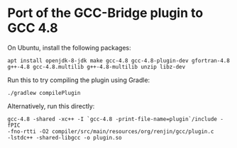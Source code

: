# Port of the GCC-Bridge plugin to GCC 4.8

On Ubuntu, install the following packages:

    apt install openjdk-8-jdk make gcc-4.8 gcc-4.8-plugin-dev gfortran-4.8 g++-4.8 gcc-4.8.multilib g++-4.8-multilib unzip libz-dev

Run this to try compiling the plugin using Gradle:

    ./gradlew compilePlugin

Alternatively, run this directly:

    gcc-4.8 -shared -xc++ -I `gcc-4.8 -print-file-name=plugin`/include -fPIC
    -fno-rtti -O2 compiler/src/main/resources/org/renjin/gcc/plugin.c
    -lstdc++ -shared-libgcc -o plugin.so
